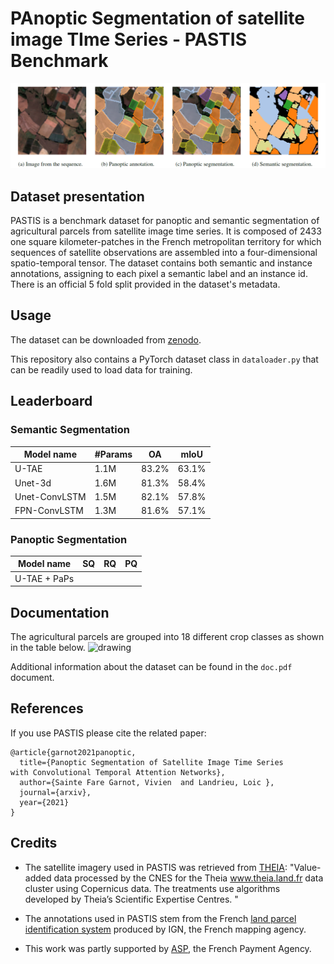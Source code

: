 # PAnoptic Segmentation of satellite image TIme Series - PASTIS Benchmark

![](images/predictions.png)

## Dataset presentation
PASTIS is a benchmark dataset for panoptic and semantic segmentation of agricultural parcels from 
satellite image time series. It is composed of 2433 one square kilometer-patches in the French metropolitan territory for which sequences 
of satellite observations are assembled into a four-dimensional spatio-temporal tensor. 
The dataset contains both semantic and instance annotations, assigning to each pixel a semantic label and an instance id.
There is an official 5 fold split provided in the dataset's metadata.
## Usage 
The dataset can be downloaded from [zenodo]().

This repository also contains a PyTorch dataset class in `dataloader.py` that can be readily used to load data for training.

## Leaderboard

### Semantic Segmentation
| Model name         | #Params| OA  |  mIoU |
| ------------------ |---- |---- | ---|
| U-TAE   |   1.1M|  83.2%    | 63.1%|
| Unet-3d   | 1.6M|    81.3%    |  58.4%|
| Unet-ConvLSTM |1.5M  |     82.1%    |  57.8%|
| FPN-ConvLSTM  | 1.3M|    81.6%   |  57.1%|



### Panoptic Segmentation
| Model name         | SQ  | RQ | PQ|
| ------------------ |--- | --- |--- |
| U-TAE + PaPs       | | |   |


## Documentation
The agricultural parcels are grouped into 18 different crop classes as shown in the 
table below. 
<img src="images/Nomenclature.jp2" alt="drawing" width="300"/>

Additional information about the dataset can be found in the `doc.pdf` document.

## References
If you use PASTIS please cite the related paper:
```
@article{garnot2021panoptic,
  title={Panoptic Segmentation of Satellite Image Time Series
with Convolutional Temporal Attention Networks},
  author={Sainte Fare Garnot, Vivien  and Landrieu, Loic },
  journal={arxiv},
  year={2021}
}
```

## Credits

- The satellite imagery used in PASTIS was retrieved from [THEIA](www.theia.land.fr): 
"Value-added data processed by the CNES for the Theia www.theia.land.fr data cluster using Copernicus data.
The treatments use algorithms developed by Theia’s Scientific Expertise Centres. "

- The annotations used in PASTIS stem from the French [land parcel identification system](https://www.data.gouv.fr/en/datasets/registre-parcellaire-graphique-rpg-contours-des-parcelles-et-ilots-culturaux-et-leur-groupe-de-cultures-majoritaire/) produced
 by IGN, the French mapping agency.
 
- This work was partly supported by [ASP](https://www.asp-public.fr), the French Payment Agency. 